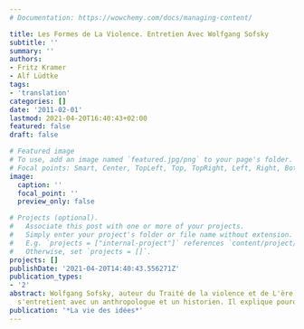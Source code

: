 ```yaml
---
# Documentation: https://wowchemy.com/docs/managing-content/

title: Les Formes de La Violence. Entretien Avec Wolfgang Sofsky
subtitle: ''
summary: ''
authors:
- Fritz Kramer
- Alf Lüdtke
tags:
- 'translation'
categories: []
date: '2011-02-01'
lastmod: 2021-04-20T16:40:43+02:00
featured: false
draft: false

# Featured image
# To use, add an image named `featured.jpg/png` to your page's folder.
# Focal points: Smart, Center, TopLeft, Top, TopRight, Left, Right, BottomLeft, Bottom, BottomRight.
image:
  caption: ''
  focal_point: ''
  preview_only: false

# Projects (optional).
#   Associate this post with one or more of your projects.
#   Simply enter your project's folder or file name without extension.
#   E.g. `projects = ["internal-project"]` references `content/project/deep-learning/index.md`.
#   Otherwise, set `projects = []`.
projects: []
publishDate: '2021-04-20T14:40:43.556271Z'
publication_types:
- '2'
abstract: Wolfgang Sofsky, auteur du Traité de la violence et de L'ère de l'ṕouvante,
  s'entretient avec un anthropologue et un historien. Il explique pourquoi, (...)
publication: '*La vie des idées*'
---
```

